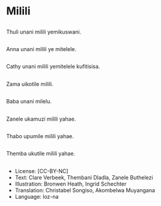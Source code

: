 # Milili

##
Thuli unani milili yemikuswani.

##
Anna unani milili ye mitelele.

##
Cathy unani milili yemitelele kufitisisa.

##
Zama uikotile milili.

##
Baba unani milelu.

##
Zanele ukamuzi milili yahae.

##
Thabo upumile milili yahae.

##
Themba ukutile milili yahae.

##
* License: [CC-BY-NC]
* Text: Clare Verbeek, Thembani Dladla, Zanele Buthelezi
* Illustration: Bronwen Heath, Ingrid Schechter
* Translation: Christabel Songiso, Akombelwa Muyangana
* Language: loz-na
